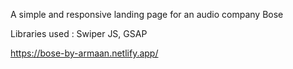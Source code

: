 A simple and responsive landing page for an audio company
Bose

Libraries used : Swiper JS, GSAP

https://bose-by-armaan.netlify.app/
